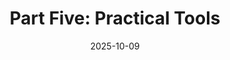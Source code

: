---
title: "Part Five: Practical Tools"
date: "2025-10-09"
thumbnail: "/thumbnails/ct5-practical-tools.png"
link: "https://tommurphy888.substack.com/p/part-five-practical-tools"
---